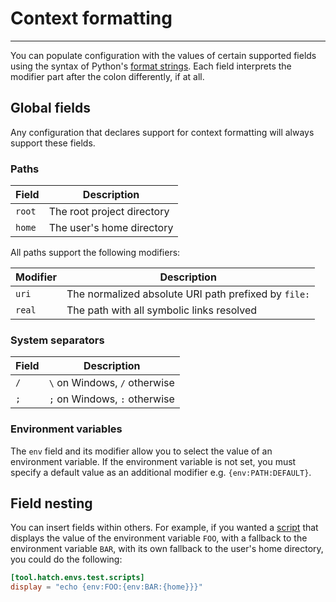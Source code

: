 # Context formatting

-----

You can populate configuration with the values of certain supported fields using the syntax of Python's [format strings](https://docs.python.org/3/library/string.html#formatstrings). Each field interprets the modifier part after the colon differently, if at all.

## Global fields

Any configuration that declares support for context formatting will always support these fields.

### Paths

| Field | Description |
| --- | --- |
| `root` | The root project directory |
| `home` | The user's home directory |

All paths support the following modifiers:

| Modifier | Description |
| --- | --- |
| `uri` | The normalized absolute URI path prefixed by `file:` |
| `real` | The path with all symbolic links resolved |

### System separators

| Field | Description |
| --- | --- |
| `/` | `\` on Windows, `/` otherwise |
| `;` | `;` on Windows, `:` otherwise |

### Environment variables

The `env` field and its modifier allow you to select the value of an environment variable. If the environment variable is not set, you must specify a default value as an additional modifier e.g. `{env:PATH:DEFAULT}`.

## Field nesting

You can insert fields within others. For example, if you wanted a [script](environment/overview.md#scripts) that displays the value of the environment variable `FOO`, with a fallback to the environment variable `BAR`, with its own fallback to the user's home directory, you could do the following:

```toml config-example
[tool.hatch.envs.test.scripts]
display = "echo {env:FOO:{env:BAR:{home}}}"
```
